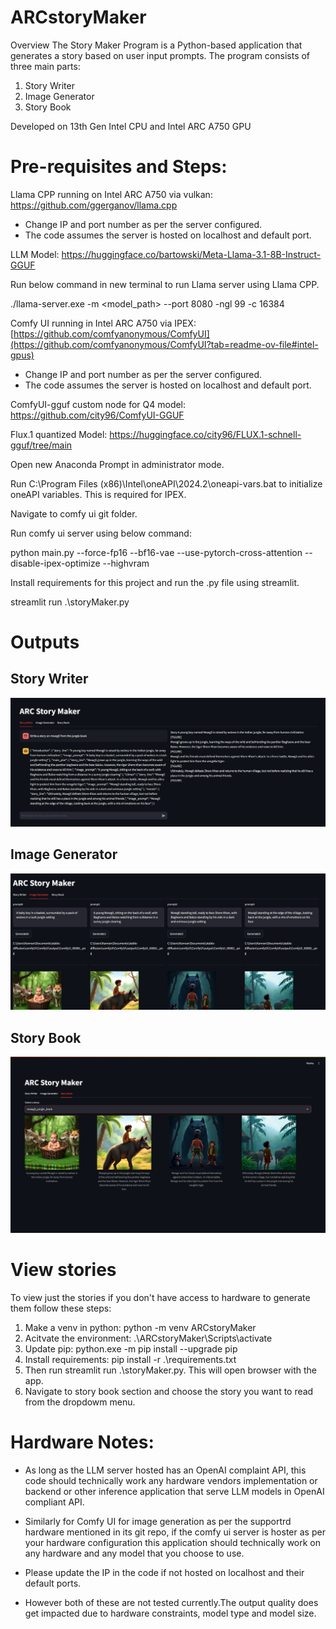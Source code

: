 # ARCstoryMaker
Overview The Story Maker Program is a Python-based application that generates a story based on user input prompts. The program consists of three main parts:
1. Story Writer
2. Image Generator
3. Story Book

Developed on 13th Gen Intel CPU and Intel ARC A750 GPU

# Pre-requisites and Steps:

Llama CPP running on Intel ARC A750 via vulkan: https://github.com/ggerganov/llama.cpp
- Change IP and port number as per the server configured.
- The code assumes the server is hosted on localhost and default port. 

LLM Model: https://huggingface.co/bartowski/Meta-Llama-3.1-8B-Instruct-GGUF

Run below command in new terminal to run Llama server using Llama CPP.

./llama-server.exe -m <model_path> --port 8080 -ngl 99 -c 16384

Comfy UI running in Intel ARC A750 via IPEX: [https://github.com/comfyanonymous/ComfyUI](https://github.com/comfyanonymous/ComfyUI?tab=readme-ov-file#intel-gpus) 
- Change IP and port number as per the server configured.
- The code assumes the server is hosted on localhost and default port. 

ComfyUI-gguf custom node for Q4 model: https://github.com/city96/ComfyUI-GGUF

Flux.1 quantized Model: https://huggingface.co/city96/FLUX.1-schnell-gguf/tree/main 

Open new Anaconda Prompt in administrator mode.

Run C:\Program Files (x86)\Intel\oneAPI\2024.2\oneapi-vars.bat to initialize oneAPI variables. This is required for IPEX. 

Navigate to comfy ui git folder. 

Run comfy ui server using below command: 

python main.py --force-fp16 --bf16-vae --use-pytorch-cross-attention --disable-ipex-optimize --highvram

Install requirements for this project and run the .py file using streamlit. 

streamlit run .\storyMaker.py    

# Outputs
## Story Writer 
![Story Writer](https://github.com/vishwanathan-iyer/ARCstoryMaker/blob/main/img/story-writer.png)

## Image Generator
![Image Generator](https://github.com/vishwanathan-iyer/ARCstoryMaker/blob/main/img/img-writer.png)

## Story Book
![Story Book](https://github.com/vishwanathan-iyer/ARCstoryMaker/blob/main/img/story-book.png)

# View stories
To view just the stories if you don't have access to hardware to generate them follow these steps:
1. Make a venv in python: python -m venv ARCstoryMaker
2. Acitvate the environment: .\ARCstoryMaker\Scripts\activate
3. Update pip: python.exe -m pip install --upgrade pip
4. Install requirements: pip install -r .\requirements.txt
5. Then run streamlit run .\storyMaker.py. This will open browser with the app.
6. Navigate to story book section and choose the story you want to read from the dropdowm menu.   


# Hardware Notes:


- As long as the LLM server hosted has an OpenAI complaint API, this code should technically work any hardware vendors implementation or backend or other inference application that serve LLM models in OpenAI compliant API. 


- Similarly for Comfy UI for image generation as per the supportrd hardware mentioned in its git repo, if the comfy ui server is hoster as per your hardware configuration this application should technically work on any hardware and any model that you choose to use.

- Please update the IP in the code if not hosted on localhost and their default ports.

- However both of these are not tested currently.The output quality does get impacted due to hardware constraints, model type and model size. 




